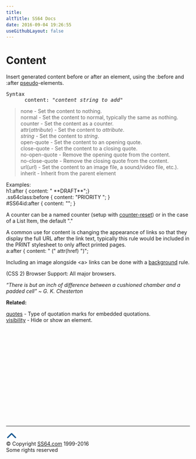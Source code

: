 ```yaml
---
title:
altTitle: SS64 Docs
date: 2016-09-04 19:26:55
useGithubLayout: false
---
```

<!-- #BeginLibraryItem "/Library/head_css.lbi" --><!-- #EndLibraryItem --><h1>Content</h1>
<p>Insert generated content before or after an element, using the <span class="code">:before</span> and <span class="code">:after</span> <a href="syntax-pseudo.html">pseudo</a>-elements.</p>
<pre>Syntax
      content: "<i>content_string_to_add</i>"</pre>
<blockquote>
<p><span class="code">none</span> - Set the content to nothing.<br>
<span class="code">normal</span> - Set the content to normal, typically the same as <span class="code">nothing</span>.<br>
<span class="code">counter</span> - Set the content as a counter.<br>
<span class="code">attr(<i>attribute</i>)</span> - Set the content to <i>attribute</i>.<br>
<i><span class="code">string</span></i> - Set the content to <i>string</i>.<br>
<span class="code">open-quote</span> - Set the content to an opening quote.<br>
<span class="code">close-quote</span> - Set the content to a closing quote.<br>
<span class="code">no-open-quote</span> - Remove the opening quote from the content.<br>
<span class="code">no-close-quote</span> - Remove the closing quote from the content.<br>
<span class="code">url(<i>url</i>)</span> - Set the content to an image file, a sound/video file, etc.).<br>
<span class="code">inherit</span> - Inherit from the parent element</p>
</blockquote>
<p>Examples:<br>
  <span class="code">h1:after { content: " **DRAFT**";}<br>
    .ss64class:before { content: "PRIORITY "; }</span><br>
<span class="code">#SS64id:after { content: "";  }</span></p>
<p>A counter can be a named counter (setup with <span class="code"><a href="counter-reset.html">counter-reset</a></span>) or in the case of a List Item, the default "." </p>
<p>A common use for <span class="code">content</span> is changing the appearance of links so that they display the full URL after the link text, typically this rule would be included in the PRINT stylesheet to only affect printed pages.<span class="code"><br>
a:after { content: " (" attr(href) ")";</span></p>
<p>Including an image alongside <span class="code">&lt;a&gt;</span> links can be done with a <a href="background.html">background</a> rule.</p>
<p>(CSS 2) Browser Support:  All major browsers.</p>
<p class="quote"><i>“There is but an inch of difference between a cushioned chamber and a padded cell” ~   G. K. Chesterton</i></p><p><b>Related:</b></p>
<p><a href="quotes.html">quotes</a> - Type of quotation marks for embedded quotations.<br>
<a href="visibility.html">visibility</a> - Hide or show an element.</p><!-- #BeginLibraryItem "/Library/foot_css.lbi" --><p>
<!-- CSS -->
<ins class="adsbygoogle" style="display:inline-block;width:300px;height:250px" data-ad-client="ca-pub-6140977852749469" data-ad-slot="2739097502"></ins>
<script>
(adsbygoogle = window.adsbygoogle || []).push({});
</script></p>
<hr>
<div id="bl" class="footer"><a href="content.html#"><img src="../images/top.png" width="30" height="22" alt="Back to the Top"></a></div>
<div id="br" class="footer, tagline">© Copyright <a href="http://ss64.com/">SS64.com</a> 1999-2016<br>
Some rights reserved</div><!-- #EndLibraryItem -->

